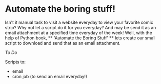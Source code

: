   # Automate the boring stuff!

  Isn't it manual task to visit a website everyday to view your favorite comic strip? Why not let a script do it for you everyday? And may be send it as an email attachment at a specified time everyday of the week! Well, with the help of Python book, ** 'Automate the Boring Stuff' ** lets create our small script to download and send that as an email attachment.

_To Do_

Scripts to:
- email
- cron job (to send an email everyday!)
